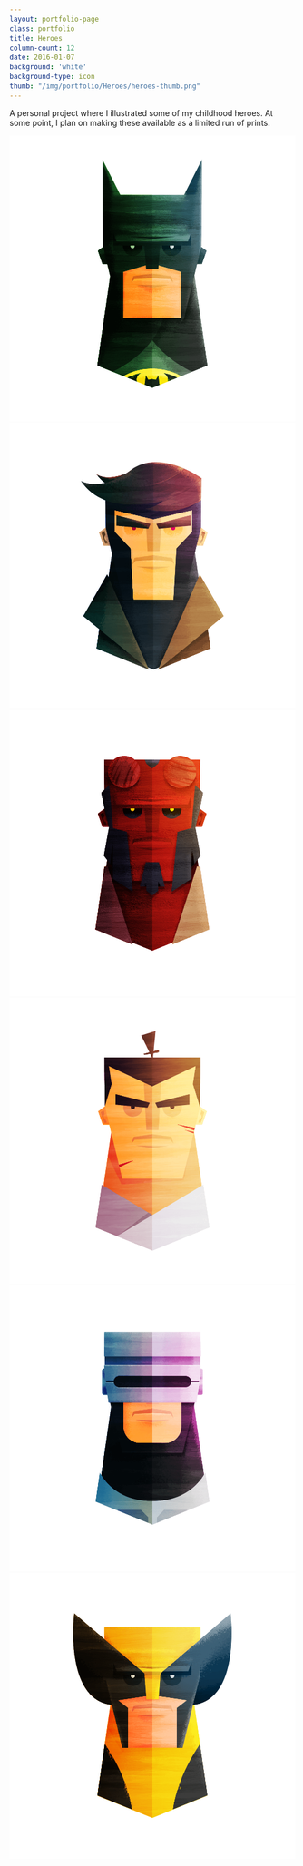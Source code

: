```yaml
---
layout: portfolio-page
class: portfolio
title: Heroes
column-count: 12
date: 2016-01-07
background: 'white'
background-type: icon
thumb: "/img/portfolio/Heroes/heroes-thumb.png"
---
```


A personal project where I illustrated some of my childhood heroes. At some point, I plan on making these available as a limited run of prints.

<img class="fluid" src="/img/portfolio/Heroes/batman.png">
<img class="fluid" src="/img/portfolio/Heroes/gambit.png">
<img class="fluid" src="/img/portfolio/Heroes/hellboy.png">
<img class="fluid" src="/img/portfolio/Heroes/jack.png">
<img class="fluid" src="/img/portfolio/Heroes/robocop.png">
<img class="fluid" src="/img/portfolio/Heroes/wolverine.png">

